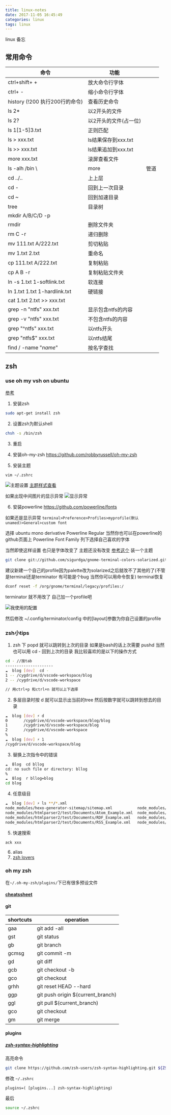 ```yaml
---
title: linux-notes
date: 2017-11-05 16:45:49
categories: linux
tags: linux
---
```

linux 备忘
<!--more-->
## 常用命令
| 命令                            | 功能             |     |
|-------------------------------|----------------|-----|
| ctrl+shift+ +                 | 放大命令行字体        |     |
| ctrl+ -                       | 缩小命令行字体        |     |
| history (!200 执行200行的命令)      | 查看历史命令         |     |
| ls 2*                         | 以2开头的文件        |     |
| ls 2?                         | 以2开头的文件(占一位)   |     |
| ls 1[1-5]3.txt                | 正则匹配           |     |
| ls > xxx.txt                  | ls结果保存到xxx.txt |     |
| ls >> xxx.txt                 | ls结果追加到xxx.txt |     |
| more xxx.txt                  | 滚屏查看文件         |     |
| ls -alh /bin \                | more           | 管道  |
| cd ../..                      | 上上层            |     |
| cd -                          | 回到上一次目录        |     |
| cd ~                          | 回到加速目录         |     |
| tree                          | 目录树            |     |
| mkdir A/B/C/D -p              |                |     |
| rmdir                         | 删除文件夹          |     |
| rm C -r                       | 递归删除           |     |
| mv 111.txt A/222.txt          | 剪切粘贴           |     |
| mv 1.txt 2.txt                | 重命名            |     |
| cp 111.txt A/222.txt          | 复制粘贴           |     |
| cp A B -r                     | 复制粘贴文件夹        |     |
| ln -s 1.txt 1-softlink.txt    | 软连接            |     |
| ln 1.txt 1.txt 1-hardlink.txt | 硬链接            |     |
| cat 1.txt 2.txt >> xxx.txt    |                |     |
| grep -n "ntfs" xxx.txt        | 显示包含ntfs的内容    |     |
| grep -v "ntfs" xxx.txt        | 不包含ntfs的内容     |     |
| grep "^ntfs" xxx.txt          | 以ntfs开头        |     |
| grep "ntfs$" xxx.txt          | 以ntfs结尾        |     |
| find / -name "*name*"         | 按名字查找          |     |


## zsh

### use oh my vsh on ubuntu
[参考](https://gist.github.com/renshuki/3cf3de6e7f00fa7e744a)
1. 安装zsh
```bash
sudo apt-get install zsh
```
2. 设置zsh为默认shell
```bash
chsh -s /bin/zsh
```
3. 重启

4. 安装oh-my-zsh https://github.com/robbyrussell/oh-my-zsh

5. 安装主题
```bash
vim ~/.zshrc
```
![主题设置](https://losssblog.oss-cn-hangzhou.aliyuncs.com/linux-notes/1.png?x-oss-process=style/blogimage&Expires=1550850725&OSSAccessKeyId=TMP.AQFJA-OxdhPt6WGoHwhiMk35bQ1T1XphQ3YfLK2AaB3oxd5b4JTH3LrlbHLRADAtAhUA1NCndpySy8hU-lVUQ2hFMnQZpGYCFHiILWnDZrBNMSrIiwQ6-tWpx-vq&Signature=uDLLqfXfKeCX%2Fco7avDTTiQZ9WQ%3D)
[主题样式查看](https://github.com/robbyrussell/oh-my-zsh/wiki/Themes)

如果出现中间图片的显示异常
![显示异常](https://losssblog.oss-cn-hangzhou.aliyuncs.com/linux-notes/2.png?x-oss-process=style/blogimage&Expires=1550850757&OSSAccessKeyId=TMP.AQFJA-OxdhPt6WGoHwhiMk35bQ1T1XphQ3YfLK2AaB3oxd5b4JTH3LrlbHLRADAtAhUA1NCndpySy8hU-lVUQ2hFMnQZpGYCFHiILWnDZrBNMSrIiwQ6-tWpx-vq&Signature=BO0J%2FBo4KzCLUtmE65tlLQznqF4%3D)

6. 安装powerline https://github.com/powerline/fonts

如果还是显示异常
`terminal>Preference>Profiles>myprofile(默认unamed)>General>custom font`

选择 ubuntu mono derivative Powerline Regular 当然你也可以在powerline的github页面上 Powerline Font Family 列下选择自己喜欢的字体

当然即使这样设置 也只是字体改变了 主题还没有改变
[参考这个](https://gist.github.com/renshuki/3cf3de6e7f00fa7e744a)
装一个主题
```bash
git clone git://github.com/sigurdga/gnome-terminal-colors-solarized.git ~/.solarized
```

建议新建一个自己的profile因为palette改为solarized之后就改不了其他的了(不管是terminal还是terminator 有可能是个bug 当然你可以用命令恢复)
terminal恢复
```bash
dconf reset -f /org/gnome/terminal/legacy/profiles:/
```
terminator 就不用改了 自己加一个profile吧

![我使用的配置](https://losssblog.oss-cn-hangzhou.aliyuncs.com/linux-notes/3.png?x-oss-process=style/blogimage&Expires=1550850772&OSSAccessKeyId=TMP.AQFJA-OxdhPt6WGoHwhiMk35bQ1T1XphQ3YfLK2AaB3oxd5b4JTH3LrlbHLRADAtAhUA1NCndpySy8hU-lVUQ2hFMnQZpGYCFHiILWnDZrBNMSrIiwQ6-tWpx-vq&Signature=YF2fUExWbYlK%2BMVkm4TYHVmm4j8%3D)

然后修改 ~/.config/terminator/config 中的[layout]参数为你自己设置的profile

### zsh小tips

1. zsh 下 popd 就可以跳转到上次的目录 如果是bash的话上次需要 pushd 当然也可以用 cd - 回到上次的目录 我比较喜欢的是以下的操作方式
```bash
cd - //按tab
---------------------
☁  blog [dev]  cd -
1 -- /cygdrive/d/vscode-workspace/blog
2 -- /cygdrive/d/vscode-workspace

// 用ctrl+p 和ctrl+n 就可以上下选择
```

2. 多层目录时按 d 就可以显示出当前的tree 然后按数字就可以跳转到想去的目录

```bash
☁  blog [dev] ⚡ d
0       /cygdrive/d/vscode-workspace/blog/blog
1       /cygdrive/d/vscode-workspace/blog
2       /cygdrive/d/vscode-workspace
%
☁  blog [dev] ⚡ 1
/cygdrive/d/vscode-workspace/blog
```
3. 替换上次指令中的错误
```bash
☁  Blog  cd bllog
cd: no such file or directory: bllog
%
☁  Blog  r bllog=blog
cd blog
```

4. 任意级目
```bash
☁  blog [dev] ⚡ ls **/*.xml
node_modules/hexo-generator-sitemap/sitemap.xml           node_modules/json-schema/draft-zyp-json-schema-03.xml             node_modules/stylus/node_modules/sax/examples/shopping.xml  public/sitemap.xml
node_modules/htmlparser2/test/Documents/Atom_Example.xml  node_modules/json-schema/draft-zyp-json-schema-04.xml             node_modules/stylus/node_modules/sax/examples/test.xml
node_modules/htmlparser2/test/Documents/RDF_Example.xml   node_modules/stylus/node_modules/sax/examples/big-not-pretty.xml  public/baidusitemap.xml
node_modules/htmlparser2/test/Documents/RSS_Example.xml   node_modules/stylus/node_modules/sax/examples/not-pretty.xml      public/search.xml
```
5. 快速搜索
```bash
ack xxx
```

6. alias 
6. [zsh lovers](https://grmlorg/zsh/zsh-lovers.html)

### oh my zsh
在` ~/.oh-my-zsh/plugins/ `下已有很多预设文件

#### [cheatssheet](https://github.com/robbyrussell/oh-my-zsh/wiki/Cheatsheet)

#### git
| shortcuts | operation                         |
|-----------|-----------------------------------|
| gaa       | git add -all                      |
| gst       | git status                        |
| gb        | git branch                        |
| gcmsg     | git commit -m                     |
| gd        | git diff                          |
| gcb       | git checkout -b                   |
| gco       | git checkout                      |
| grhh      | git reset HEAD --hard             |
| ggp       | git push origin $(current_branch) |
| ggl       | git pull $(current_branch)        |
| gco       | git checkout                      |
| gm        | git merge                         |

#### plugins

##### [zsh-syntax-highlighting](https://github.com/zsh-users/zsh-syntax-highlighting)
高亮命令
```bash
git clone https://github.com/zsh-users/zsh-syntax-highlighting.git ${ZSH_CUSTOM:-~/.oh-my-zsh/custom}/plugins/zsh-syntax-highlighting
```
修改 `~/.zshrc`

```
plugins=( [plugins...] zsh-syntax-highlighting) 
```
最后
```bash
source ~/.zshrc
```